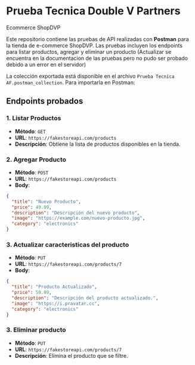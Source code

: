 # Prueba Tecnica Double V Partners
Ecommerce ShopDVP

Este repositorio contiene las pruebas de API realizadas con **Postman** para la tienda de e-commerce ShopDVP. Las pruebas incluyen los endpoints para listar productos, agregar y eliminar un producto (Actualizar se encuentra en la documentacion de las pruebas pero no pudo ser probado debido a un error en el servidor)


La colección exportada está disponible en el archivo `Prueba Tecnica AF.postman_collection`. Para importarla en Postman:

## Endpoints probados

### 1. Listar Productos
- **Método**: `GET`
- **URL**: `https://fakestoreapi.com/products`
- **Descripción**: Obtiene la lista de productos disponibles en la tienda.

### 2. Agregar Producto
- **Método**: `POST`
- **URL**: `https://fakestoreapi.com/products`
- **Body**:
```json
{
  "title": "Nuevo Producto",
  "price": 49.99,
  "description": "Descripción del nuevo producto",
  "image": "https://example.com/nuevo-producto.jpg",
  "category": "electronics"
} 
```
### 3. Actualizar caracteristicas del producto
- **Método**: `PUT`
- **URL**: `https://fakestoreapi.com/products/7`
- **Body**:
```json
{
  "title": "Producto Actualizado",
  "price": 59.99,
  "description": "Descripción del producto actualizado.",
  "image": "https://i.pravatar.cc",
  "category": "electronics"
}
```
### 3. Eliminar producto
- **Método**: `PUT`
- **URL**: `https://fakestoreapi.com/products/7`
- **Descripción**: Elimina el producto que se filtre.











